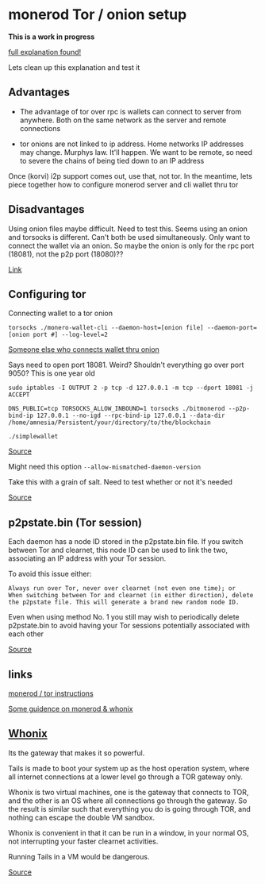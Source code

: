 # monerod Tor / onion setup

**This is a work in progress**

[full explanation found!](https://garlicgambit.wordpress.com/2017/01/15/monero-how-to-connect-wallet-to-tor-onion-service-node/)

Lets clean up this explanation and test it

Advantages
-------------

- The advantage of tor over rpc is wallets can connect to server from anywhere. Both on the same network as the server and remote connections

- tor onions are not linked to ip address. Home networks IP addresses may change. Murphys law. It'll happen. We want to be remote, so need to severe the chains of being tied down to an IP address

Once (korvi) i2p support comes out, use that, not tor. In the meantime, lets piece together how to configure monerod server and cli wallet thru tor

Disadvantages
----------------

Using onion files maybe difficult. Need to test this. Seems using an onion and torsocks is different. Can't both be used simultaneously. Only want to connect the wallet via an onion. So maybe the onion is only for the rpc port (18081), not the p2p port (18080)??

[Link](http://monero.stackexchange.com/a/2313)


Configuring tor
----------------

Connecting wallet to a tor onion

    torsocks ./monero-wallet-cli --daemon-host=[onion file] --daemon-port=[onion port #] --log-level=2

[Someone else who connects wallet thru onion](https://whattheserver.me/blog/monero-monero-client-cli/)

Says need to open port 18081. Weird? Shouldn't everything go over port 9050? This is one year old

    sudo iptables -I OUTPUT 2 -p tcp -d 127.0.0.1 -m tcp --dport 18081 -j ACCEPT

    DNS_PUBLIC=tcp TORSOCKS_ALLOW_INBOUND=1 torsocks ./bitmonerod --p2p-bind-ip 127.0.0.1 --no-igd --rpc-bind-ip 127.0.0.1 --data-dir /home/amnesia/Persistent/your/directory/to/the/blockchain

    ./simplewallet

[Source](https://www.reddit.com/r/Monero/comments/4cfcy2/how_can_i_connect_simplewallet_over_tor/d1qb6rp/)

Might need this option `--allow-mismatched-daemon-version`

Take this with a grain of salt. Need to test whether or not it's needed

[Source](https://www.reddit.com/r/DarkNetMarkets/comments/5e3xxs/easy_guide_to_monerotailstor/dab0hhi/)

p2pstate.bin (Tor session)
----------------------------

Each daemon has a node ID stored in the p2pstate.bin file. If you switch between Tor and clearnet, this node ID can be used to link the two, associating an IP address with your Tor session.

To avoid this issue either:

    Always run over Tor, never over clearnet (not even one time); or
    When switching between Tor and clearnet (in either direction), delete the p2pstate file. This will generate a brand new random node ID.

Even when using method No. 1 you still may wish to periodically delete p2pstate.bin to avoid having your Tor sessions potentially associated with each other

[Source](https://www.reddit.com/r/Monero/comments/4z3ced/guide_to_using_monero_with_tor_correctly/)

links
-------
[monerod / tor instructions](https://github.com/monero-project/monero#using-tor)

[Some guidence on monerod & whonix](https://github.com/moneroexamples/compile-monero-whonix)

[Whonix](https://www.whonix.org/wiki/Comparison_with_Others)
--------

Its the gateway that makes it so powerful.

Tails is made to boot your system up as the host operation system, where all internet connections at a lower level go through a TOR gateway only.

Whonix is two virtual machines, one is the gateway that connects to TOR, and the other is an OS where all connections go through the gateway. So the result is similar such that everything you do is going through TOR, and nothing can escape the double VM sandbox.

Whonix is convenient in that it can be run in a window, in your normal OS, not interrupting your faster clearnet activities.

Running Tails in a VM would be dangerous.

[Source](https://www.reddit.com/r/Monero/comments/4z3ced/guide_to_using_monero_with_tor_correctly/)
